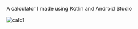 A calculator I made using Kotlin and Android Studio

![calc1](https://user-images.githubusercontent.com/104141355/215389640-d45f1eb5-d349-4272-af5c-c99c3899e7ec.png)
